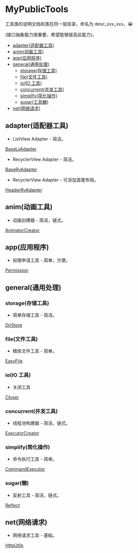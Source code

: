 # MyPublicTools

工具类的说明文档和类在同一层目录，命名为 desc_xxx_xxx。😭

(接口抽象能力很重要，希望能够提高此能力)。

- [adapter(适配器工具)](#adapter-适配器工具)
- [anim(动画工具)](#anim-动画工具)
- [app(应用程序)](#app-应用程序)
- [general(通用处理)](#general-通用处理)
  - [storage(存储工具)](#storage-存储工具)
  - [file(文件工具)](#file-文件工具)
  - [io(IO 工具)](#io-io-工具)
  - [concurrent(并发工具)](#concurrent-并发工具)
  - [simplify(简化操作)](#simplify-简化操作)
  - [sugar(工具糖)](#sugar-工具糖)
- [net(网络请求)](#net-网络请求)

## adapter(适配器工具)

- ListView Adapter - 简洁。

[BaseLvAdapter](./utilslib/src/main/java/io/l0neman/utils/adapter/desc_base_lvadapter.md)

- RecyclerView Adapter - 简洁。

[BaseRvAdapter](./utilslib/src/main/java/io/l0neman/utils/adapter/desc_base_rvadapter.md)

- RecyclerView Adapter - 可添加首尾布局。

[HeaderRvAdapter](./utilslib/src/main/java/io/l0neman/utils/adapter/desc_header_rvadapter.md)

## anim(动画工具)

- 动画创建器 - 简洁，链式。

[AnimatorCreator](./utilslib/src/main/java/io/l0neman/utils/anim/desc_animator_creator.md)

## app(应用程序)

- 权限申请工具 - 简单，方便。

[Permission](./utilslib/src/main/java/io/l0neman/utils/app/desc_permission_utils.md)

## general(通用处理)

### storage(存储工具)

- 简单存储工具 - 简洁。

[DirStore](./utilslib/src/main/java/io/l0neman/utils/general/storage/desc_dir_store.md)

### file(文件工具)

- 精炼文件工具 - 简单。

[EasyFile](./utilslib/src/main/java/io/l0neman/utils/general/file/desc_easy_file.md)

### io(IO 工具)

- 关闭工具

[Closer](./utilslib/src/main/java/io/l0neman/utils/general/io/desc_closer.md)

### concurrent(并发工具)

- 线程池构建器 - 简洁，链式。

[ExecutorCreator](./utilslib/src/main/java/io/l0neman/utils/general/concurrent/desc_executor_creator.md)

### simplify(简化操作)

- 命令执行工具 - 简单。

[CommandExecutor](./utilslib/src/main/java/io/l0neman/utils/general/simplify/desc_command_executor.md)

### sugar(糖)

- 反射工具 - 简洁，链式。

[Reflect](./utilslib/src/main/java/io/l0neman/utils/general/sugar/desc_reflect_utils.md)

## net(网络请求)

- 网络请求工具 - 基础。

[HttpUtils](./utilslib/src/main/java/io/l0neman/utils/net/desc_http_utils.md)

